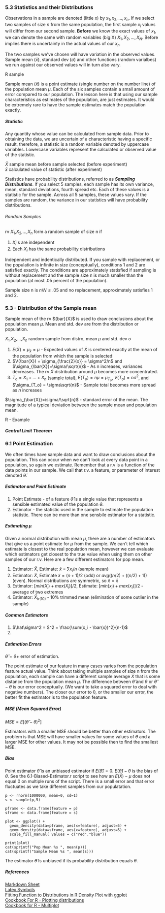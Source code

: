 ### 5.3 Statistics and their Distributions

Observations in a sample are denoted (little x) by $x_1, x_2,...,x_n$.  If we select two samples of size $n$ from the same population, the first sample $x_i$ values will differ from our second sample.  **Before** we know the exact values of $x_1$, we can denote the same with random variables (big X) $X_1,X_2,...,X_N$.  Before implies there is uncertainty in the actual values of our $x_n$

The two samples we've chosen will have variation in the observed values. Sample mean ($\bar{x}$), standard dev ($\sigma$) and other functions (random varialbes) we run against our observed values will in turn also vary.

R sample

Sample mean ($\bar{x}$) is a point estimate (single number on the number line) of the population mean $\mu$. Each of the six samples contain a small amount of error compared to our population.  The lesson here is that using our sample characteristics as estimates of the population, are just estimates.  It would be extremely rare to have the sample estimates match the population exactly.

##### Statistic

Any quantity whose value can be calculated from sample data.  Prior to obtaining the data, we are uncertain of a characteristic
having a specific result, therefore, a statistic is a random variable denoted by uppercase variables.  Lowercase variables represent the calculated or observed value of the statistic.

$\bar{X}$ sample mean before sample selected (before experiment)  
$\bar{x}$ calculated value of statistic (after experiment)

Statistics have probability distributions, referred to as ***Sampling Distributions***.  If you select 5 samples, each sample has its own
variance, mean, standard deviations, fourth spread etc.  Each of these values is a statistic for the sample.  Across all 5 samples, these values vary.  If the samples are random, the variance in our statistics will have probability distributions.

###### Random Samples

rv $X_1$,$X_2$,...,$X_n$ form a random sample of size n if

1. $X_i$'s are independent
2. Each $X_i$ has the same probability distributions

Independent and indentically distributed.  If you sample with replacement, or the population is infinite
in size (conceptually), conditions 1 and 2 are satisfied exactly.  The conditions are approximately statisfied if sampling is
without replacement and the sample size n is much smaller than the population (at most .05 percent of the population).

Sample size n is $n/N \le .05$ and no replacement, approximately satisfies 1 and 2.

### 5.3 - Distribution of the Sample mean

Sample mean of the rv $\{bar}{X}$ is used to draw conclusions about the population mean $\mu$.  Mean and std. dev are from the distribution or population.

$X_1$,$X_2$,...,$X_n$ random sample from distro, mean $\mu$ and std. dev $\sigma$

1.  $E(\bar{X}) = \mu_\bar{x} = \mu$ - Expected values of $\bar{X}$ is centered exactly at the mean of the population from which the sample is selected
2.  $V(\bar{X}) = \sigma_{\frac{2}{x}} = \sigma^2/n$ and $\sigma_{\bar{X}}=\sigma/\sqrt{n}$ - As n increases, variances decreases.  The rv $\bar{X}$ distribution around $\mu$ becomes more concentrated.
3.  $T_o = X_1 + ... + X_n$ (sample total), $E(T_o) = n\mu = \mu_{T_o}$, $V(T_o) = n\sigma^2$, and $\sigma_{T_o} = \sigma\sqrt{n}$ - Sample total becomes more spread as $n$ increases

 $\sigma_{\bar{X}}=\sigma/\sqrt{n}$ - standard error of the mean.  The magnitude of a typical deviation between the sample mean and population mean.

 R - Example

##### Central Limit Theorem


### 6.1 Point Estimation

We often times have sample data and want to draw conclusions about the population. This can occur when we can't look at every data point in a population, so again we estimate.  Remember that a r.v is a function of the data points
in our sample.  We call that r.v. a feature, or parameter of interest denoted $\hat\theta$.

##### Estimator and Point Estimate

1.  Point Estimate - of a feature $\hat\theta$ is a single value that represents a sensible estimated value of the population $\theta$.  
2.  Estimator - the statistic used in the sample to estimate the population statistic.  There can be more than one sensbile estimator for a statistic.

##### Estimating $\mu$

Given a normal distribution with mean $\mu$, there are a number of estimators that give us a point estimate for $\mu$ from the sample.  We can't tell which estimate is closest to the real population mean, however we can evaluate which estimators get closest to the true value when using them on other samples of our r.v.  Here are a few different estimators for pop mean.

1.  Estimator:  $\bar{X}$, Estimate: $\bar{x}$ = $\sum{x_i}/{n}$ (sample mean)
2.  Estimator: $\tilde{X}$, Estimate $\tilde{x} = (n+1)/2$ (odd) or $avg((n/2) + ((n/2)+1))$ (even).  Normal distributions are symmetric, so $\tilde{x} = \bar{x}$
3.  Estimator: $[min(X_i) + max(X_i)]/2$, Estimate:  $[min(x_i) + max(x_i)]/2$ - average of two extremes
4.  Estimator: $\bar{X}_{tr(10)}$ - 10% trimmed mean (elimination of some outlier in the sample)

##### Common Estimators

1.  $\hat\sigma^2 = S^2 = \frac{\sum(x_i - \bar{x})^2}{n-1}$
2.  

##### Estimation Errors

$\hat\theta = \theta +$ error of estimation.  

The point estimate of our feature in many cases varies from the population feature actual value.  Think about taking multiple samples of size n from the population, each sample can have a different sample average $\bar{X}$ that is some distance from the population mean $\mu$.  The difference between $\hat\theta$ and $\theta$ or $\hat\theta - \theta$ is our error conceptually.  (We want to take a squared error to deal with negative numbers).  The closer our error to 0, or the smaller our error, the better fit the estimator is to the population feature.

##### MSE (Mean Squared Error)

$MSE = E[(\hat\theta - \theta)^2]$

Estimators with a smaller MSE should be better than other estimators.  The problem is that MSE will have smaller values for some values of $\theta$ and a larger MSE for other values.  It may not be possible then to find the smallest MSE.

##### Bias

Point estimator $\hat\theta$ is an unbiased estimator if $E(\hat\theta) = 0$.  $E(\hat\theta) - \theta$ is the bias of $\theta$.  See the 6.1-Biased-Estimator.r script to see how an $E(\hat{X}) - \mu$ does not equal 0 on multiple runs of the script.  There is a small error and that error fluctuates as we take different samples from our populatation.
```
p <- rnorm(1000000, mean=0, sd=1)
s <- sample(p,5)

pframe <- data.frame(feature = p)
sframe <- data.frame(feature = s)

plot <- ggplot() +
  geom_density(data=pframe, aes(x=feature), adjust=5) +
  geom_density(data=sframe, aes(x=feature), adjust=5) +
  scale_fill_manual( values = c("red","blue"))

print(plot)
cat(sprintf("Pop Mean %s ", mean(p)))
cat(sprintf("Sample Mean %s ", mean(s)))
```

The estimator $\hat\theta$ is unbiased if its probability distribution equals $\theta$.

##### References
[Markdown Sheet](https://github.com/adam-p/markdown-here/wiki/Markdown-Cheatsheet#links)  
[Latex Symbols](http://www.artofproblemsolving.com/wiki/index.php/LaTeX:Symbols)  
[Fitting Function to Distributions in R](https://cran.r-project.org/doc/contrib/Ricci-distributions-en.pdf)
[Density Plot with ggplot](http://www.r-bloggers.com/density-plot-with-ggplot/)  
[Cookbook For R - Plotting distributions](http://www.cookbook-r.com/Graphs/Plotting_distributions_(ggplot2)/)  
[Cookbook for R - Multiplot](http://www.cookbook-r.com/Graphs/Multiple_graphs_on_one_page_(ggplot2)/)
